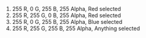 1. 255 R, 0 G, 255 B, 255 Alpha, Red selected
2. 255 R, 255 G, 0 B, 255 Alpha, Red selected
3. 255 R, 0 G, 255 B, 255 Alpha, Blue selected
4. 255 R, 255 G, 255 B, 255 Alpha, Anything selected